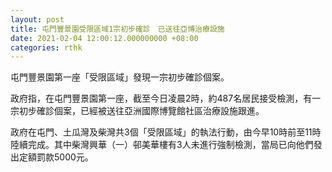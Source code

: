 ```yaml
---
layout: post
title: 屯門豐景園受限區域1宗初步確診　已送往亞博治療設施
date: 2021-02-04 12:00:12.000000000 +08:00
categories: rthk
---
```


屯門豐景園第一座「受限區域」發現一宗初步確診個案。

政府指，在屯門豐景園第一座，截至今日凌晨2時，約487名居民接受檢測，有一宗初步確診個案，已經被送往亞洲國際博覽館社區治療設施跟進。

政府在屯門、土瓜灣及柴灣共3個「受限區域」的執法行動，由今早10時前至11時陸續完成。其中柴灣興華（一）邨美華樓有3人未進行強制檢測，當局已向他們發出定額罰款5000元。
